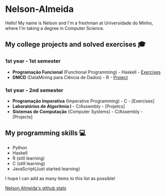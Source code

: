 # Nelson-Almeida 
Hello! My name is Nelson and I'm a freshman at Universidade do Minho, where I'm taking a degree in Computer Science.


## My college projects and solved exercises 🎓 
### 1st year - 1st semester 
- **Programação Funcional** (Functional Programming) - Haskell - [Exercises](https://github.com/NelsonAlmeida-18/UniversidadePF) 
- **DMCD** (DataMining para Ciência de Dados) - R - [Project](https://github.com/NelsonAlmeida-18/DMCD)

### 1st year - 2nd semester 
- **Programação Imperativa** (Imperative Programming) - C - [Exercises]
- **Laboratórios de Algoritmia I** - C/Assembly - [Projetcs]
- **Sistemas de Computação** (Computer Systems) - C/Assembly - [Projects] 


## My programming skills 💻 
- Python 
- Haskell 
- R (still learning) 
- C (still learning)
- JavaScript(Just started learning)

I hope I can add as many items to this list as possible!





[Nelson Almeida's github stats](https://github-readme-stats.vercel.app/api?username=NelsonAlmeida-18&show_icons=true&theme=radical)

